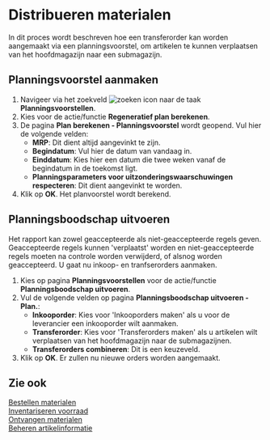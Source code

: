 # Distribueren materialen

In dit proces wordt beschreven hoe een transferorder kan worden aangemaakt via een planningsvoorstel, om artikelen te kunnen verplaatsen van het hoofdmagazijn naar een submagazijn.

## Planningsvoorstel aanmaken

1. Navigeer via het zoekveld ![zoeken icon](/assets/images/zoeken.png "zoeken icon") naar de taak **Planningsvoorstellen**.  
2. Kies voor de actie/functie **Regeneratief plan berekenen**.
3. De pagina **Plan berekenen - Planningsvoorstel** wordt geopend. Vul hier de volgende velden:
    - **MRP**: Dit dient altijd aangevinkt te zijn.  
    - **Begindatum**: Vul hier de datum van vandaag in.  
    - **Einddatum**: Kies hier een datum die twee weken vanaf de begindatum in de toekomst ligt.  
    - **Planningsparameters voor uitzonderingswaarschuwingen respecteren**: Dit dient aangevinkt te worden.  
4. Klik op **OK**. Het planvoorstel wordt berekend.
   
## Planningsboodschap uitvoeren

Het rapport kan zowel geaccepteerde als niet-geaccepteerde regels geven. Geaccepteerde regels kunnen 'verplaatst' worden en niet-geaccepteerde regels moeten na controle worden verwijderd, of alsnog worden geaccepteerd. U gaat nu inkoop- en tranfserorders aanmaken.
   
1. Kies op pagina **Planningsvoorstellen** voor de actie/functie **Planningsboodschap uitvoeren**.  
2. Vul de volgende velden op pagina **Planningsboodschap uitvoeren - Plan.**:  
    - **Inkooporder**: Kies voor 'Inkooporders maken' als u voor de leverancier een inkooporder wilt aanmaken.  
    - **Transferorder**: Kies voor 'Transferorders maken' als u artikelen wilt verplaatsen van het hoofdmagazijn naar de submagazijnen.  
    - **Transferorders combineren**: Dit is een keuzeveld. 
3. Klik op **OK**. Er zullen nu nieuwe orders worden aangemaakt.

## Zie ook

[Bestellen materialen](../bestellen-materialen/)  
[Inventariseren voorraad](../inventariseren-voorraad/)  
[Ontvangen materialen](../ontvangen-materialen/)  
[Beheren artikelinformatie](../beheren-artikelinformatie/)  
